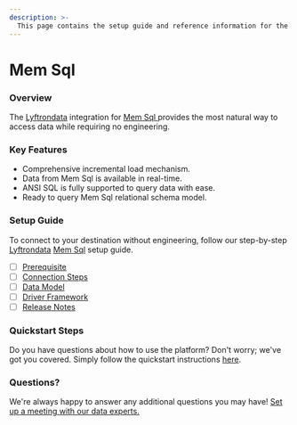 ```yaml
---
description: >-
  This page contains the setup guide and reference information for the Mem Sql source connector.
---
```


# Mem Sql

### Overview

The [Lyftrondata](https://www.lyftrondata.com/) integration for [Mem Sql](https://www.lyftrondata.com/integration/mem-sql/)[ ](https://www.lyftrondata.com/integration/mem-sql/)provides the most natural way to access data while requiring no engineering.

### Key Features

* Comprehensive incremental load mechanism.
* Data from Mem Sql is available in real-time.&#x20;
* ANSI SQL is fully supported to query data with ease.
* Ready to query Mem Sql relational schema model.

### Setup Guide

To connect to your destination without engineering, follow our step-by-step [Lyftrondata](https://www.lyftrondata.com/)  [Mem Sql](https://www.lyftrondata.com/integration/mem-sql/) setup guide.

* [ ] [Prerequisite](../../technology-analytics/mem-sql/prerequisite.md)
* [ ] [Connection Steps](../../technology-analytics/mem-sql/connection-steps.md)
* [ ] [Data Model](../../technology-analytics/mem-sql/data-model/)
* [ ] [Driver Framework](../../technology-analytics/mem-sql/driver-framework/)
* [ ] [Release Notes](../../technology-analytics/mem-sql/release-notes.md)

### Quickstart Steps

Do you have questions about how to use the platform? Don't worry; we've got you covered. Simply follow the quickstart instructions [here](../../../quickstart-steps.md).

### Questions? <a href="#questions" id="questions"></a>

We're always happy to answer any additional questions you may have! [Set up a meeting with our data experts.](https://www.lyftrondata.com/book-a-meeting/)

